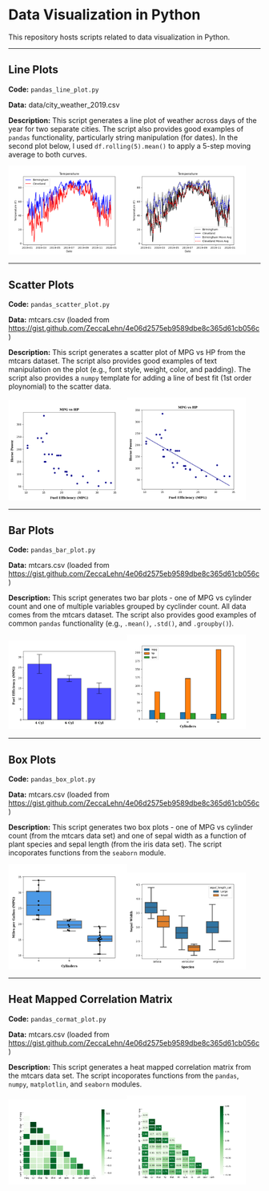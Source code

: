 # Data Visualization in Python

This repository hosts scripts related to data visualization in Python. 

---

## Line Plots
**Code:** `pandas_line_plot.py`

**Data:** data/city_weather_2019.csv

**Description:** This script generates a line plot of weather across days of the year for two separate cities. The script also provides good examples of `pandas` functionality, particularly string manipulation (for dates). In the second plot below, I used `df.rolling(5).mean()` to apply a 5-step moving average to both curves. 

<img src=media/line_plot.png width=47%><img src=media/line_plot_mov_avg.png width=47%>

---

## Scatter Plots
**Code:** `pandas_scatter_plot.py`

**Data:** mtcars.csv (loaded from https://gist.github.com/ZeccaLehn/4e06d2575eb9589dbe8c365d61cb056c)

**Description:** This script generates a scatter plot of MPG vs HP from the mtcars dataset. The script also provides good examples of text manipulation on the plot (e.g., font style, weight, color, and padding). The script also provides a `numpy` template for adding a line of best fit (1st order ploynomial) to the scatter data.

<img src=media/scatter_plot.png width=47%><img src=media/scatter_plot_bfl.png width=47%>

---

## Bar Plots
**Code:** `pandas_bar_plot.py`

**Data:** mtcars.csv (loaded from https://gist.github.com/ZeccaLehn/4e06d2575eb9589dbe8c365d61cb056c)

**Description:** This script generates two bar plots - one of MPG vs cylinder count and one of multiple variables grouped by cyclinder count. All data comes from the mtcars dataset. The script also provides good examples of common `pandas` functionality (e.g., `.mean()`, `.std()`, and `.groupby()`).

<img src=media/bar_plot_basic.png width=47%><img src=media/bar_plot_grouped.png width=47%>

---

## Box Plots
**Code:** `pandas_box_plot.py`

**Data:** mtcars.csv (loaded from https://gist.github.com/ZeccaLehn/4e06d2575eb9589dbe8c365d61cb056c)

**Description:** This script generates two box plots - one of MPG vs cylinder count (from the mtcars data set) and one of sepal width as a function of plant species and sepal length (from the iris data set). The script incoporates functions from the `seaborn` module.

<img src=media/box_plot_basic.png width=47%><img src=media/box_plot_grouped.png width=47%>

---

## Heat Mapped Correlation Matrix
**Code:** `pandas_cormat_plot.py`

**Data:** mtcars.csv (loaded from https://gist.github.com/ZeccaLehn/4e06d2575eb9589dbe8c365d61cb056c)

**Description:** This script generates a heat mapped correlation matrix from the mtcars data set. The script incoporates functions from the `pandas`, `numpy`, `matplotlin`, and `seaborn` modules.

<img src=media/cor_heat_map.png width=47%><img src=media/cor_heat_map_annot.png width=47%>
